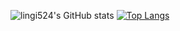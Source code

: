 ![lingi524's GitHub stats](https://github-readme-stats.vercel.app/api?username=lingi524&show_icons=true&theme=radical)
[![Top Langs](https://github-readme-stats.vercel.app/api/top-langs/?username=lingi524&theme=radical)](https://github.com/anuraghazra/github-readme-stats)
